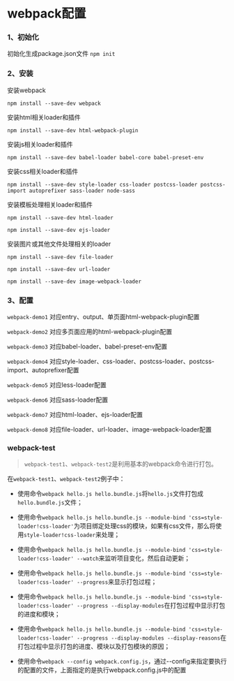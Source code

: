 # webpack配置

### 1、初始化

初始化生成package.json文件
`npm init`

### 2、安装

安装webpack

`npm install --save-dev webpack`

安装html相关loader和插件

`npm install --save-dev html-webpack-plugin`

安装js相关loader和插件

`npm install --save-dev babel-loader babel-core babel-preset-env`

安装css相关loader和插件

`npm install --save-dev style-loader css-loader postcss-loader postcss-import autoprefixer sass-loader node-sass`

安装模板处理相关loader和插件

`npm install --save-dev html-loader`

`npm install --save-dev ejs-loader`

安装图片或其他文件处理相关的loader

`npm install --save-dev file-loader`

`npm install --save-dev url-loader`

`npm install --save-dev image-webpack-loader`

### 3、配置

`webpack-demo1` 对应entry、output、单页面html-webpack-plugin配置

`webpack-demo2` 对应多页面应用的html-webpack-plugin配置

`webpack-demo3` 对应babel-loader、babel-preset-env配置

`webpack-demo4` 对应style-loader、css-loader、postcss-loader、postcss-import、autoprefixer配置

`webpack-demo5` 对应less-loader配置

`webpack-demo6` 对应sass-loader配置

`webpack-demo7` 对应html-loader、ejs-loader配置

`webpack-demo8` 对应file-loader、url-loader、image-webpack-loader配置

### webpack-test

> `webpack-test1`、`webpack-test2`是利用基本的webpack命令进行打包。
 
在`webpack-test1`、`webpack-test2`例子中：

* 使用命令`webpack hello.js hello.bundle.js`将`hello.js`文件打包成`hello.bundle.js`文件；

* 使用命令`webpack hello.js hello.bundle.js --module-bind 'css=style-loader!css-loader'`为项目绑定处理css的模块，如果有css文件，那么将使用`style-loader!css-loader`来处理；

* 使用命令`webpack hello.js hello.bundle.js --module-bind 'css=style-loader!css-loader' --watch`来监听项目变化，然后自动更新；

* 使用命令`webpack hello.js hello.bundle.js --module-bind 'css=style-loader!css-loader' --progress`来显示打包过程；

* 使用命令`webpack hello.js hello.bundle.js --module-bind 'css=style-loader!css-loader' --progress --display-modules`在打包过程中显示打包的进度和模块；

* 使用命令`webpack hello.js hello.bundle.js --module-bind 'css=style-loader!css-loader' --progress --display-modules --display-reasons`在打包过程中显示打包的进度、模块以及打包模块的原因；

* 使用命令`webpack --config webpack.config.js`，通过--config来指定要执行的配置的文件，上面指定的是执行webpack.config.js中的配置
